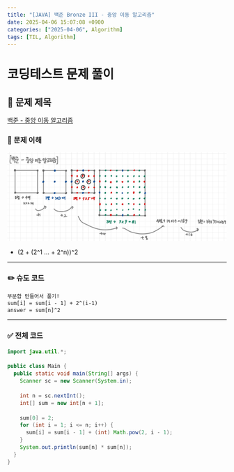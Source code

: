 ```yaml
---
title: "[JAVA] 백준 Bronze III - 중앙 이동 알고리즘"
date: 2025-04-06 15:07:08 +0900
categories: ["2025-04-06", Algorithm]
tags: [TIL, Algorithm]
---
```

# 코딩테스트 문제 풀이

## 📘 문제 제목
[백준 - 중앙 이동 알고리즘](https://www.acmicpc.net/problem/2903)

### 🧠 문제 이해

![img.png](/assets/img/2025-04-06/img.png)
- (2 + (2^1 ... + 2^n))^2

---

### ✏️ 슈도 코드

```plaintext
부분합 만들어서 풀기!
sum[i] = sum[i - 1] + 2^(i-1)
answer = sum[n]^2
```

---

### ✅ 전체 코드
```java
import java.util.*;

public class Main {
  public static void main(String[] args) {
    Scanner sc = new Scanner(System.in);
    
    int n = sc.nextInt();
    int[] sum = new int[n + 1];
    
    sum[0] = 2;
    for (int i = 1; i <= n; i++) {
      sum[i] = sum[i - 1] + (int) Math.pow(2, i - 1);
    }
    System.out.println(sum[n] * sum[n]);
  }
}
```
